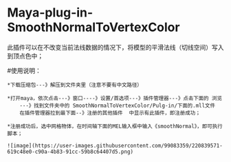# Maya-plug-in-SmoothNormalToVertexColor
此插件可以在不改变当前法线数据的情况下，将模型的平滑法线（切线空间）写入到顶点色中；

#使用说明：

    *下载压缩包---》解压到文件夹里（注意不要有中文路径）
    
    *打开maya，依次点击---》窗口----》设置/首选项---》插件管理器---》点击下面的 浏览
        ---》找到文件夹中的 SmoothNormalToVertexColor/Pulg-in/下面的.mll文件
        在插件管理器拉到最下面--》注册的其他插件  中显示有此插件，即注册成功；
        
    *注册成功后，选中网格物体，在时间轴下面的MEL输入框中输入《smoothNormal》，即可执行脚本；
    
    ![image](https://user-images.githubusercontent.com/99083359/220839571-619c48e0-c90a-4b83-91cc-59b8c64407d5.png)

